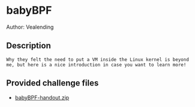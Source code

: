 # babyBPF
Author: Vealending
## Description
```
Why they felt the need to put a VM inside the Linux kernel is beyond me, but here is a nice introduction in case you want to learn more!

```
## Provided challenge files
* [babyBPF-handout.zip](babyBPF-handout.zip)
